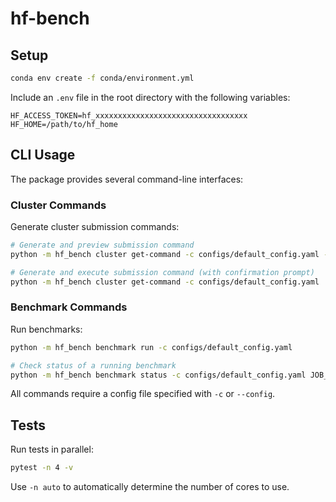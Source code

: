 # hf-bench

## Setup

```bash
conda env create -f conda/environment.yml
```

Include an `.env` file in the root directory with the following variables:
```
HF_ACCESS_TOKEN=hf_xxxxxxxxxxxxxxxxxxxxxxxxxxxxxxxxxx
HF_HOME=/path/to/hf_home
```

## CLI Usage

The package provides several command-line interfaces:

### Cluster Commands

Generate cluster submission commands:
```bash
# Generate and preview submission command
python -m hf_bench cluster get-command -c configs/default_config.yaml --dry-run

# Generate and execute submission command (with confirmation prompt)
python -m hf_bench cluster get-command -c configs/default_config.yaml
```

### Benchmark Commands

Run benchmarks:
```bash
python -m hf_bench benchmark run -c configs/default_config.yaml

# Check status of a running benchmark
python -m hf_bench benchmark status -c configs/default_config.yaml JOB_ID
```

All commands require a config file specified with `-c` or `--config`.

## Tests
Run tests in parallel:
```bash
pytest -n 4 -v
```
Use `-n auto` to automatically determine the number of cores to use.